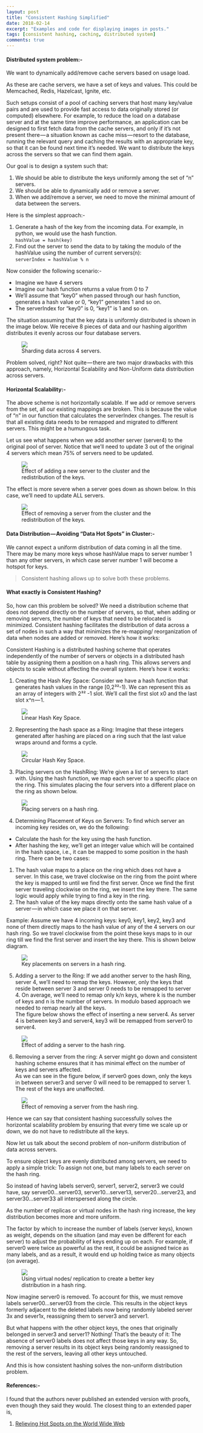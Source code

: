 ```yaml
---
layout: post
title: "Consistent Hashing Simplified"
date: 2018-02-14
excerpt: "Examples and code for displaying images in posts."
tags: [consistent hashing, caching, distributed system]
comments: true
---
```


#### Distributed system problem:-
We want to dynamically add/remove cache servers based on usage load.

As these are cache servers, we have a set of keys and values. This could be Memcached, Redis, Hazelcast, Ignite, etc.

Such setups consist of a pool of caching servers that host many key/value pairs and are used to provide fast access to data originally stored (or computed) elsewhere. For example, to reduce the load on a database server and at the same time improve performance, an application can be designed to first fetch data from the cache servers, and only if it’s not present there — a situation known as cache miss — resort to the database, running the relevant query and caching the results with an appropriate key, so that it can be found next time it’s needed. We want to distribute the keys across the servers so that we can find them again.

Our goal is to design a system such that:

1. We should be able to distribute the keys uniformly among the set of “n” servers.
2. We should be able to dynamically add or remove a server.
3. When we add/remove a server, we need to move the minimal amount of data between the servers.

Here is the simplest approach:-
1. Generate a hash of the key from the incoming data. For example, in python, we would use the hash function.<br>
`hashValue = hash(key)`
2. Find out the server to send the data to by taking the modulo of the hashValue using the number of current servers(n):<br>
`serverIndex = hashValue % n`

Now consider the following scenario:-

* Imagine we have 4 servers
* Imagine our hash function returns a value from 0 to 7
* We’ll assume that “key0” when passed through our hash function, generates a hash value or 0, “key1” generates 1 and so on.
* The serverIndex for “key0” is 0, “key1” is 1 and so on.

The situation assuming that the key data is uniformly distributed is shown in the image below. We receive 8 pieces of data and our hashing algorithm distributes it evenly across our four database servers.

<figure>
	<img src="https://github.com/rohts-patil/me/blob/master/assets/img/consistent%20hashing/original%20server.JPG?raw=true">
	<figcaption><a>Sharding data across 4 servers</a>.</figcaption>
</figure>

Problem solved, right? Not quite — there are two major drawbacks with this approach, namely, Horizontal Scalability and Non-Uniform data distribution across servers.

#### Horizontal Scalability:-
The above scheme is not horizontally scalable. If we add or remove servers from the set, all our existing mappings are broken. This is because the value of “n” in our function that calculates the serverIndex changes. The result is that all existing data needs to be remapped and migrated to different servers. This might be a humungous task.

Let us see what happens when we add another server (server4) to the original pool of server. Notice that we’ll need to update 3 out of the original 4 servers which mean 75% of servers need to be updated.

<figure>
	<img src="https://github.com/rohts-patil/me/blob/master/assets/img/consistent%20hashing/adde%20new%20server.JPG?raw=true">
	<figcaption><a>Effect of adding a new server to the cluster and the redistribution of the keys</a>.</figcaption>
</figure>

The effect is more severe when a server goes down as shown below. In this case, we’ll need to update ALL servers.

<figure>
	<img src="https://github.com/rohts-patil/me/blob/master/assets/img/consistent%20hashing/delete%20server.JPG?raw=true">
	<figcaption><a>Effect of removing a server from the cluster and the redistribution of the keys</a>.</figcaption>
</figure>

#### Data Distribution — Avoiding “Data Hot Spots” in Cluster:-
We cannot expect a uniform distribution of data coming in all the time. There may be many more keys whose hashValue maps to server number 1 than any other servers, in which case server number 1 will become a hotspot for keys.

> Consistent hashing allows up to solve both these problems.

#### What exactly is Consistent Hashing?
So, how can this problem be solved? We need a distribution scheme that does not depend directly on the number of servers, so that, when adding or removing servers, the number of keys that need to be relocated is minimized. Consistent hashing facilitates the distribution of data across a set of nodes in such a way that minimizes the re-mapping/ reorganization of data when nodes are added or removed. Here’s how it works:

Consistent Hashing is a distributed hashing scheme that operates independently of the number of servers or objects in a distributed hash table by assigning them a position on a hash ring. This allows servers and objects to scale without affecting the overall system. Here’s how it works:

1. Creating the Hash Key Space: Consider we have a hash function that generates hash values in the range [0,2³²-1). We can represent this as an array of integers with 2³² -1 slot. We’ll call the first slot x0 and the last slot x^n — 1.

<figure>
	<img src="https://github.com/rohts-patil/me/blob/master/assets/img/consistent%20hashing/horizontal%20hash.JPG?raw=true">
	<figcaption><a>Linear Hash Key Space</a>.</figcaption>
</figure>

 2. Representing the hash space as a Ring: Imagine that these integers generated after hashing are placed on a ring such that the last value wraps around and forms a cycle.

 <figure>
	<img src="https://github.com/rohts-patil/me/blob/master/assets/img/consistent%20hashing/circular%20hash.JPG?raw=true">
	<figcaption><a>Circular Hash Key Space</a>.</figcaption>
</figure>

3.  Placing servers on the HashRing: We’re given a list of servers to start with. Using the hash function, we map each server to a specific place on the ring. This simulates placing the four servers into a different place on the ring as shown below.

 <figure>
	<img src="https://github.com/rohts-patil/me/blob/master/assets/img/consistent%20hashing/servers%20on%20hashring.JPG?raw=true">
	<figcaption><a>Placing servers on a hash ring</a>.</figcaption>
</figure>

4. Determining Placement of Keys on Servers: To find which server an incoming key resides on, we do the following:

* Calculate the hash for the key using the hash function.
* After hashing the key, we’ll get an integer value which will be contained in the hash space, i.e., it can be mapped to some position in the hash ring. There can be two cases:
1. The hash value maps to a place on the ring which does not have a server. In this case, we travel clockwise on the ring from the point where the key is mapped to until we find the first server. Once we find the first server traveling clockwise on the ring, we insert the key there. The same logic would apply while trying to find a key in the ring.
2. The hash value of the key maps directly onto the same hash value of a server — in which case we place it on that server.

Example: Assume we have 4 incoming keys: key0, key1, key2, key3 and none of them directly maps to the hash value of any of the 4 servers on our hash ring. So we travel clockwise from the point these keys maps to in our ring till we find the first server and insert the key there. This is shown below diagram.

<figure>
	<img src="https://github.com/rohts-patil/me/blob/master/assets/img/consistent%20hashing/keys%20on%20hashring.JPG?raw=true">
	<figcaption><a>Key placements on servers in a hash ring</a>.</figcaption>
</figure>

5. Adding a server to the Ring: If we add another server to the hash Ring, server 4, we’ll need to remap the keys. However, only the keys that reside between server 3 and server 0 needs to be remapped to server 4. On average, we’ll need to remap only k/n keys, where k is the number of keys and n is the number of servers. In modulo based approach we needed to remap nearly all the keys.<br>The figure below shows the effect of inserting a new server4. As server 4 is between key3 and server4, key3 will be remapped from server0 to server4.

<figure>
	<img src="https://github.com/rohts-patil/me/blob/master/assets/img/consistent%20hashing/adding%20new%20server%20on%20hashring.JPG?raw=true">
	<figcaption><a>Effect of adding a server to the hash ring</a>.</figcaption>
</figure>

6. Removing a server from the ring: A server might go down and consistent hashing scheme ensures that it has minimal effect on the number of keys and servers affected. <br>As we can see in the figure below, if server0 goes down, only the keys in between server3 and server 0 will need to be remapped to server 1. The rest of the keys are unaffected.

<figure>
	<img src="https://github.com/rohts-patil/me/blob/master/assets/img/consistent%20hashing/delete%20server%20hashring.jpg?raw=true">
	<figcaption><a>Effect of removing a server from the hash ring</a>.</figcaption>
</figure>

Hence we can say that consistent hashing successfully solves the horizontal scalability problem by ensuring that every time we scale up or down, we do not have to redistribute all the keys.

Now let us talk about the second problem of non-uniform distribution of data across servers.

To ensure object keys are evenly distributed among servers, we need to apply a simple trick: To assign not one, but many labels to each server on the hash ring.

So instead of having labels server0, server1, server2, server3 we could have, say server00…server03, server10…server13, server20…server23, and server30…server33 all interspersed along the circle.

As the number of replicas or virtual nodes in the hash ring increase, the key distribution becomes more and more uniform.

The factor by which to increase the number of labels (server keys), known as weight, depends on the situation (and may even be different for each server) to adjust the probability of keys ending up on each. For example, if server0 were twice as powerful as the rest, it could be assigned twice as many labels, and as a result, it would end up holding twice as many objects (on average).

<figure>
	<img src="https://github.com/rohts-patil/me/blob/master/assets/img/consistent%20hashing/multiserver%20on%20hashring.JPG?raw=true">
	<figcaption><a>Using virtual nodes/ replication to create a better key distribution in a hash ring</a>.</figcaption>
</figure>

Now imagine server0 is removed. To account for this, we must remove labels server00…server03 from the circle. This results in the object keys formerly adjacent to the deleted labels now being randomly labeled server 3x and sever1x, reassigning them to server3 and server1.

But what happens with the other object keys, the ones that originally belonged in server3 and server1? Nothing! That’s the beauty of it: The absence of server0 labels does not affect those keys in any way. So, removing a server results in its object keys being randomly reassigned to the rest of the servers, leaving all other keys untouched.

And this is how consistent hashing solves the non-uniform distribution problem.

#### References:-
I found that the authors never published an extended version with proofs, even though they said they would. The closest thing to an extended paper is,

1. [Relieving Hot Spots on the World Wide Web](http://citeseerx.ist.psu.edu/viewdoc/download?doi=10.1.1.17.8503&rep=rep1&type=pdf)